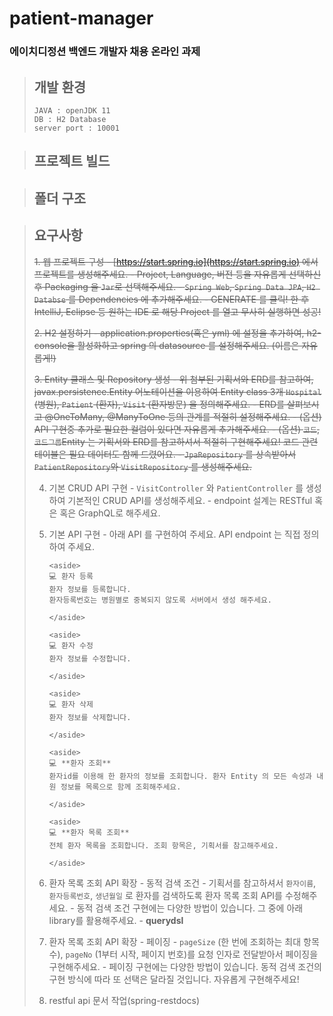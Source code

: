 # patient-manager
### 에이치디정션 백엔드 개발자 채용 온라인 과제


> ## 개발 환경
>```
>JAVA : openJDK 11
>DB : H2 Database
>server port : 10001
>```

> ## 프로젝트 빌드

> ## 폴더 구조 

> ## 요구사항
> ~~1. 웹 프로젝트 구성
     - [https://start.spring.io](https://start.spring.io) 에서 프로젝트를 생성해주세요.
     - Project, Language, 버전 등을 자유롭게 선택하신 후 Packaging 을 `Jar`로 선택해주세요.
     - `Spring Web`, `Spring Data JPA`, `H2 Databse` 를 Dependencies 에 추가해주세요.
     - GENERATE 를 클릭! 한 후 IntelliJ, Eclipse 등 원하는 IDE 로 해당 Project 를 열고 무사히 실행하면 성공!~~
>
> ~~2. H2 설정하기
    - application.properties(혹은 yml) 에 설정을 추가하여, h2-console을 활성화하고 spring 의 datasource 를 설정해주세요. (이름은 자유롭게!)~~
>
> ~~3. Entity 클래스 및 Repository 생성
    - 위 첨부된 기획서와 ERD를 참고하여, javax.persistence.Entity 어노테이션을 이용하여 Entity class 3개 `Hospital` (병원), `Patient` (환자), `Visit` (환자방문) 을 정의해주세요.
        - ERD를 살펴보시고 @OneToMany, @ManyToOne 등의 관계를 적절히 설정해주세요.
        - (옵션) API 구현중 추가로 필요한 컬럼이 있다면 자유롭게 추가해주세요.
        - (옵션) `코드`, `코드그룹`Entity 는 기획서와 ERD를 참고하셔서 적절히 구현해주세요! 코드 관련 테이블은 필요 데이터도 함께 드렸어요.
    - `JpaRepository` 를 상속받아서 `PatientRepository`와 `VisitRepository` 를 생성해주세요.~~
>	
> 4. 기본 CRUD API 구현
    - `VisitController` 와 `PatientController` 를 생성하여 기본적인 CRUD API를 생성해주세요.
    - endpoint 설계는 RESTful 혹은 혹은 GraphQL로 해주세요.
> 5. 기본 API 구현
    - 아래 API 를 구현하여 주세요. API endpoint 는 직접 정의하여 주세요.
>
>        <aside>
>        💻 환자 등록
>        환자 정보를 등록합니다.
>        환자등록번호는 병원별로 중복되지 않도록 서버에서 생성 해주세요.
>
>        </aside>
>
>        <aside>
>        💻 환자 수정
>        환자 정보를 수정합니다.
>
>        </aside>
>
>        <aside>
>        💻 환자 삭제
>        환자 정보를 삭제합니다.
>
>        </aside>
>
>        <aside>
>        💻 **환자 조회**
>        환자id를 이용해 한 환자의 정보를 조회합니다. 환자 Entity 의 모든 속성과 내원 정보를 목록으로 함께 조회해주세요.
>
>        </aside>
>
>        <aside>
>        💻 **환자 목록 조회**
>        전체 환자 목록을 조회합니다. 조회 항목은, 기획서를 참고해주세요.
>
>        </aside>
>
> 6. 환자 목록 조회 API 확장 - 동적 검색 조건
    - 기획서를 참고하셔서 `환자이름`, `환자등록번호`, `생년월일` 로 환자를 검색하도록 환자 목록 조회 API를 수정해주세요.
    - 동적 검색 조건 구현에는 다양한 방법이 있습니다. 그 중에 아래 library를 활용해주세요.
        - **querydsl**
> 7. 환자 목록 조회 API 확장 - 페이징
    - `pageSize` (한 번에 조회하는 최대 항목 수), `pageNo` (1부터 시작, 페이지 번호)를 요청 인자로 전달받아서 페이징을 구현해주세요.
    - 페이징 구현에는 다양한 방법이 있습니다. 동적 검색 조건의 구현 방식에 따라 또 선택은 달라질 것입니다. 자유롭게 구현해주세요!
> 8. restful api 문서 작업(spring-restdocs)